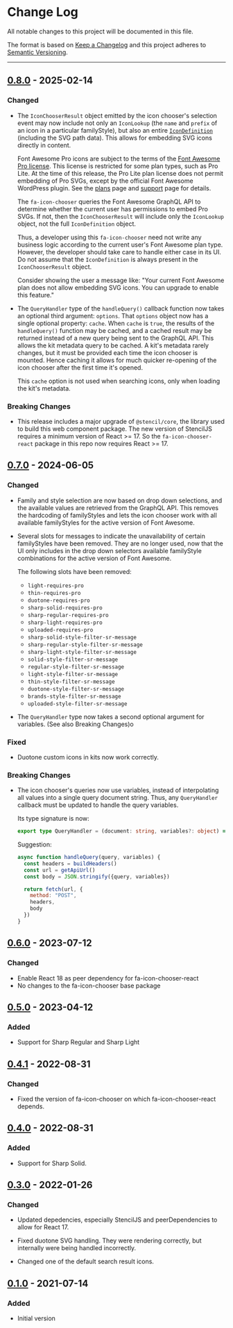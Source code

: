 # Change Log

All notable changes to this project will be documented in this file.

The format is based on [Keep a Changelog](http://keepachangelog.com/) and this project adheres to [Semantic Versioning](http://semver.org/).

---
## [0.8.0](https://github.com/FortAwesome/fa-icon-chooser/releases/tag/0.8.0) - 2025-02-14

### Changed

- The `IconChooserResult` object emitted by the icon chooser's selection event may now include
  not only an `IconLookup` (the `name` and `prefix` of an icon in a particular familyStyle),
  but also an entire [`IconDefinition`](https://docs.fontawesome.com/apis/javascript/methods#findicondefinitionparams) (including the SVG path data).
  This allows for embedding SVG icons directly in content.

  Font Awesome Pro icons are subject to the terms of the [Font Awesome Pro license](https://fontawesome.com/license).
  This license is restricted for some plan types, such as Pro Lite. At the time of this release,
  the Pro Lite plan license does not permit embedding of Pro SVGs, except by the official
  Font Awesome WordPress plugin. See the [plans](https://fontawesome.com/plans) page and [support](https://fontawesome.com/support)
  page for details.

  The `fa-icon-chooser` queries the Font Awesome GraphQL API to determine whether the current user
  has permissions to embed Pro SVGs. If not, then the `IconChooserResult` will include only the
  `IconLookup` object, not the full `IconDefinition` object.

  Thus, a developer using this `fa-icon-chooser` need not write any business logic according to
  the current user's Font Awesome plan type. However, the developer should take care to handle
  either case in its UI. Do not assume that the `IconDefinition` is always present in the
  `IconChooserResult` object.

  Consider showing the user a message like: "Your current Font Awesome plan does not allow embedding SVG icons.
  You can upgrade to enable this feature."

- The `QueryHandler` type of the `handleQuery()` callback function now takes an optional third argument: `options`.
  That `options` object now has a single optional property: `cache`.
  When `cache` is `true`, the results of the `handleQuery()` function may be cached, and a cached
  result may be returned instead of a new query being sent to the GraphQL API.
  This allows the kit metadata query to be cached. A kit's metadata rarely changes, but it must be
  provided each time the icon chooser is mounted. Hence caching it allows for much quicker
  re-opening of the icon chooser after the first time it's opened.

  This `cache` option is not used when searching icons, only when loading the kit's metadata.

### Breaking Changes

- This release includes a major upgrade of `@stencil/core`, the library used to build this web component
  package. The new version of StencilJS requires a minimum version of React >= 17.
  So the `fa-icon-chooser-react` package in this repo now requires React >= 17.

## [0.7.0](https://github.com/FortAwesome/fa-icon-chooser/releases/tag/0.7.0) - 2024-06-05

### Changed

- Family and style selection are now based on drop down selections, and the available
  values are retrieved from the GraphQL API. This removes the hardcoding of familyStyles
  and lets the icon chooser work with all available familyStyles for the active version
  of Font Awesome.
- Several slots for messages to indicate the unavailability of certain familyStyles
  have been removed. They are no longer used, now that the UI only includes in
  the drop down selectors available familyStyle combinations for the active version
  of Font Awesome.

  The following slots have been removed:
  - `light-requires-pro`
  - `thin-requires-pro`
  - `duotone-requires-pro`
  - `sharp-solid-requires-pro`
  - `sharp-regular-requires-pro`
  - `sharp-light-requires-pro`
  - `uploaded-requires-pro`
  - `sharp-solid-style-filter-sr-message`
  - `sharp-regular-style-filter-sr-message`
  - `sharp-light-style-filter-sr-message`
  - `solid-style-filter-sr-message`
  - `regular-style-filter-sr-message`
  - `light-style-filter-sr-message`
  - `thin-style-filter-sr-message`
  - `duotone-style-filter-sr-message`
  - `brands-style-filter-sr-message`
  - `uploaded-style-filter-sr-message`

- The `QueryHandler` type now takes a second optional argument for variables.
  (See also Breaking Changes)o

### Fixed
- Duotone custom icons in kits now work correctly.

### Breaking Changes

- The icon chooser's queries now use variables, instead of interpolating all values
  into a single query document string. Thus, any `QueryHandler` callback must be updated
  to handle the query variables.

  Its type signature is now:

  ```typescript
  export type QueryHandler = (document: string, variables?: object) => Promise<any>;
  ```

  Suggestion:

  ```javascript
  async function handleQuery(query, variables) {
    const headers = buildHeaders()
    const url = getApiUrl()
    const body = JSON.stringify({query, variables})

    return fetch(url, {
      method: "POST",
      headers,
      body
    })
  }
  ```


## [0.6.0](https://github.com/FortAwesome/fa-icon-chooser/releases/tag/0.6.0) - 2023-07-12

### Changed

- Enable React 18 as peer dependency for fa-icon-chooser-react
- No changes to the fa-icon-chooser base package

## [0.5.0](https://github.com/FortAwesome/fa-icon-chooser/releases/tag/0.5.0) - 2023-04-12

### Added

- Support for Sharp Regular and Sharp Light

## [0.4.1](https://github.com/FortAwesome/fa-icon-chooser/releases/tag/0.4.1) - 2022-08-31

### Changed

- Fixed the version of fa-icon-chooser on which fa-icon-chooser-react depends.

## [0.4.0](https://github.com/FortAwesome/fa-icon-chooser/releases/tag/0.4.0) - 2022-08-31

### Added

- Support for Sharp Solid.

## [0.3.0](https://github.com/FortAwesome/fa-icon-chooser/releases/tag/0.3.0) - 2022-01-26

### Changed

- Updated depedencies, especially StencilJS and peerDependencies to allow for React 17.

- Fixed duotone SVG handling. They were rendering correctly, but internally were being handled incorrectly.

- Changed one of the default search result icons.

## [0.1.0](https://github.com/FortAwesome/fa-icon-chooser/releases/tag/0.1.0) - 2021-07-14

### Added

- Initial version
